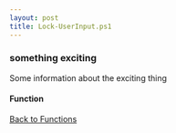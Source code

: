 ```yaml
---
layout: post
title: Lock-UserInput.ps1
---
```


### something exciting

Some information about the exciting thing

#### Function

<script src="https://gist-it.appspot.com/github.com/BanterBoy/scripts-blog/blob/master/PowerShell/functions/Lock-UserInput.ps1"></script>

<a href="/menu/_pages/functions.html">Back to Functions</a>
